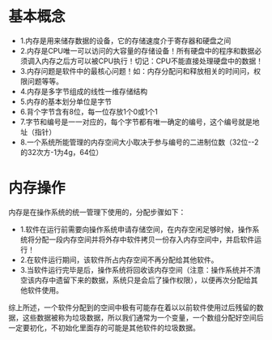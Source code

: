 
# 基本概念
- 1.内存是用来储存数据的设备，它的存储速度介于寄存器和硬盘之间
- 2.内存是CPU唯一可以访问的大容量的存储设备！所有硬盘中的程序和数据必须调入内存之后方可以被CPU执行！切记：CPU不能直接处理硬盘中的数据！
- 3.内存问题是软件中的最核心问题！如：内存分配问和释放相关的时间问，权限问题等等。
- 4.内存是多字节组成的线性一维存储结构
- 5.内存的基本划分单位是字节
- 6.背个字节含有8位，每一位存放1个0或1个1
- 7.字节和编号是一一对应的，每个字节都有唯一确定的编号，这个编号就是地址（指针）
- 8.一个系统所能管理的内存空间大小取决于参与编号的二进制位数（32位--2的32次方-1为4g，64位）

# 内存操作
内存是在操作系统的统一管理下使用的，分配步骤如下：

- 1.软件在运行前需要向操作系统申请存储空间，在内存空闲足够时候，操作系统将分配一段内存空间并将外存中软件拷贝一份存入内存空间中，并启软件运行！
- 2.在软件运行期间，该软件所占内存空间不再分配给其他软件。
- 3.当软件运行完毕是后，操作系统将回收该内存空间（注意：操作系统并不清空该内存中遗留下来的数据，系统只是会后了操作权限），以便再次分配给其他软件使用。

综上所述，一个软件分配到的空间中极有可能存在着以以前软件使用过后残留的数据，这些数据被称为垃圾数据，所以我们通常为一个变量，一个数组分配好空间后一定要初化，不初始化里面存的可能是其他软件的垃圾数据。
